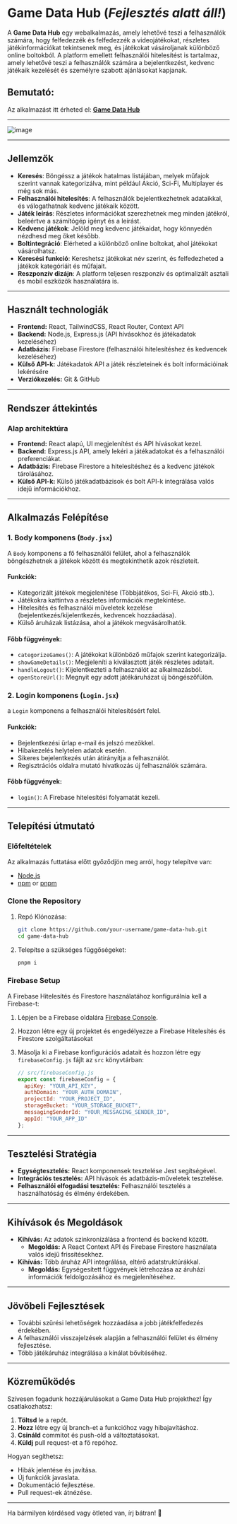 # Game Data Hub (*Fejlesztés alatt áll!*)

A **Game Data Hub** egy webalkalmazás, amely lehetővé teszi a felhasználók számára, hogy felfedezzék és felfedezzék a videojátékokat, részletes játékinformációkat tekintsenek meg, és játékokat vásároljanak különböző online boltokból. A platform emellett felhasználói hitelesítést is tartalmaz, amely lehetővé teszi a felhasználók számára a bejelentkezést, kedvenc játékaik kezelését és személyre szabott ajánlásokat kapjanak.

## Bemutató:
Az alkalmazást itt érheted el: **[Game Data Hub](https://gamehub.hu/)**

---

![image](https://github.com/user-attachments/assets/dbc4a7ad-0be8-467f-9d39-761569bab6ab)


---

## Jellemzők

- **Keresés**: Böngéssz a játékok hatalmas listájában, melyek műfajok szerint vannak kategorizálva, mint például Akció, Sci-Fi, Multiplayer és még sok más.
- **Felhasználói hitelesítés**: A felhasználók bejelentkezhetnek adataikkal, és válogathatnak kedvenc játékaik között.
- **Játék leírás**: Részletes információkat szerezhetnek meg minden játékról, beleértve a számítógép igényt és a leírást.
- **Kedvenc játékok**: Jelöld meg kedvenc játékaidat, hogy könnyedén nézdhesd meg őket később.
- **Boltintegráció**:  Elérheted a különböző online boltokat, ahol játékokat vásárolhatsz.
- **Keresési funkció**: Kereshetsz játékokat név szerint, és felfedezheted a játékok kategóriáit és műfajait.
- **Reszponzív dizájn**: A platform teljesen reszponzív és optimalizált asztali és mobil eszközök használatára is.

---

## Használt technologiák

- **Frontend:** React, TailwindCSS, React Router, Context API
- **Backend:** Node.js, Express.js (API hívásokhoz és játékadatok kezeléséhez)
- **Adatbázis:** Firebase Firestore (felhasználói hitelesítéshez és kedvencek kezeléséhez)
- **Külső API-k:** Játékadatok API a játék részleteinek és bolt információinak lekérésére
- **Verziókezelés:** Git & GitHub

---

## Rendszer áttekintés

### Alap architektúra
- **Frontend:** React alapú, UI megjelenítést és API hívásokat kezel.
- **Backend:** Express.js API, amely lekéri a játékadatokat és a felhasználói preferenciákat.
- **Adatbázis:** Firebase Firestore a hitelesítéshez és a kedvenc játékok tárolásához.
- **Külső API-k:** Külső játékadatbázisok és bolt API-k integrálása valós idejű információkhoz.

---

## Alkalmazás Felépítése

### 1. **Body komponens (`Body.jsx`)**

A `Body` komponens a fő felhasználói felület, ahol a felhasználók böngészhetnek a játékok között és megtekinthetik azok részleteit.

#### Funkciók:
- Kategorizált játékok megjelenítése (Többjátékos, Sci-Fi, Akció stb.).
- Játékokra kattintva a részletes információk megtekintése.
- Hitelesítés és felhasználói műveletek kezelése (bejelentkezés/kijelentkezés, kedvencek hozzáadása).
- Külső áruházak listázása, ahol a játékok megvásárolhatók.

#### Főbb függvények:
- `categorizeGames()`: A játékokat különböző műfajok szerint kategorizálja.
- `showGameDetails()`: Megjeleníti a kiválasztott játék részletes adatait.
- `handleLogout()`: Kijelentkezteti a felhasználót az alkalmazásból.
- `openStoreUrl()`: Megnyit egy adott játékáruházat új böngészőfülön.

### 2. **Login komponens (`Login.jsx`)**

a `Login` komponens a felhasználói hitelesítésért felel.

#### Funkciók:
- Bejelentkezési űrlap e-mail és jelszó mezőkkel.
- Hibakezelés helytelen adatok esetén.
- Sikeres bejelentkezés után átirányítja a felhasználót.
- Regisztrációs oldalra mutató hivatkozás új felhasználók számára.

#### Főbb függvények:
- `login()`: A Firebase hitelesítési folyamatát kezeli.

---

## Telepítési útmutató

### Előfeltételek
Az alkalmazás futtatása előtt győződjön meg arról, hogy telepítve van:
- [Node.js](https://nodejs.org/)
- [npm](https://www.npmjs.com/) or [pnpm](https://pnpm.io/)

### Clone the Repository

1. Repó Klónozása:

    ```bash
    git clone https://github.com/your-username/game-data-hub.git
    cd game-data-hub
    ```

2. Telepítse a szükséges függőségeket:

    ```bash
    pnpm i
    ```

### Firebase Setup

A Firebase Hitelesítés és Firestore használatához konfigurálnia kell a Firebase-t:

1. Lépjen be a Firebase oldalára [Firebase Console](https://console.firebase.google.com/).
2. Hozzon létre egy új projektet és engedélyezze a Firebase Hitelesítés és Firestore szolgáltatásokat
3. Másolja ki a Firebase konfigurációs adatait és hozzon létre egy `firebaseConfig.js` fájlt az `src` könyvtárban:

    ```javascript
    // src/firebaseConfig.js
    export const firebaseConfig = {
      apiKey: "YOUR_API_KEY",
      authDomain: "YOUR_AUTH_DOMAIN",
      projectId: "YOUR_PROJECT_ID",
      storageBucket: "YOUR_STORAGE_BUCKET",
      messagingSenderId: "YOUR_MESSAGING_SENDER_ID",
      appId: "YOUR_APP_ID"
    };
    ```
---

## Tesztelési Stratégia

- **Egységtesztelés:** React komponensek tesztelése Jest segítségével.
- **Integrációs tesztelés:** API hívások és adatbázis-műveletek tesztelése.
- **Felhasználói elfogadási tesztelés:** Felhasználói tesztelés a használhatóság és élmény érdekében.

---

## Kihívások és Megoldások

- **Kihívás:** Az adatok szinkronizálása a frontend és backend között.
  - **Megoldás:** A React Context API és Firebase Firestore használata valós idejű frissítésekhez.
- **Kihívás:** Több áruház API integrálása, eltérő adatstruktúrákkal.
  - **Megoldás:** Egységesített függvények létrehozása az áruházi információk feldolgozásához és megjelenítéséhez.

---

## Jövőbeli Fejlesztések

- További szűrési lehetőségek hozzáadása a jobb játékfelfedezés érdekében.
- A felhasználói visszajelzések alapján a felhasználói felület és élmény fejlesztése.
- Több játékáruház integrálása a kínálat bővítéséhez.

---

## Közreműködés 

Szívesen fogadunk hozzájárulásokat a Game Data Hub projekthez! Így csatlakozhatsz:

1. **Töltsd** le a repót.
2. **Hozz** létre egy új branch-et a funkcióhoz vagy hibajavításhoz.
3. **Csináld** commitot és push-old a változtatásokat.
4. **Küldj** pull request-et a fő repóhoz.

Hogyan segíthetsz:
- Hibák jelentése és javítása.
- Új funkciók javaslata.
- Dokumentáció fejlesztése.
- Pull request-ek átnézése.


---

Ha bármilyen kérdésed vagy ötleted van, írj bátran! 🚀
